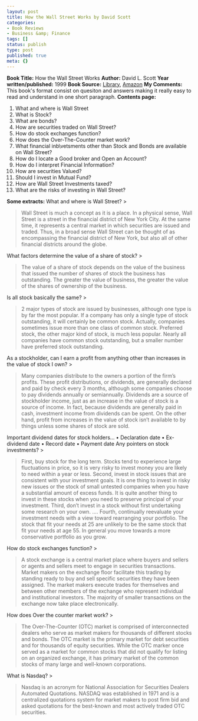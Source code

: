 ```yaml
---
layout: post
title: How the Wall Street Works by David Scott
categories:
- Book Reviews
- Business &amp; Finance
tags: []
status: publish
type: post
published: true
meta: {}
---
```

**Book Title:** How the Wall Street Works **Author:** David L. Scott **Year written/published:** 1999 **Book Source:** [Library](http://vistaweb.nlb.gov.sg/cgi-bin/cw_cgi?fullRecord+10627+3002+9357220+4+3), [Amazon](http://www.amazon.com/How-Wall-Street-Works-2nd/dp/0071341129/ref=sr_1_1/002-7792776-8528010?ie=UTF8&s=books&qid=1186674403&sr=8-1) **My Comments:** This book's format consist on quesiton and answers making it really easy to read and understand in one short paragraph. **Contents page:**
1. What and where is Wall Street
2. What is Stock?
3. What are bonds?
4. How are securities traded on Wall Street?
5. How do stock exchanges function?
6. How does the Over-The-Counter market work?
7. What financial inb\vetsments other than Stock and Bonds are available on Wall Street?
8. How do I locate a Good broker and Open an Account?
9. How do I interpret Financial Information?
10. How are securities Valued?
11. Should I invest in Mutual Fund?
12. How are Wall Street Investments taxed?
13. What are the risks of investing in Wall Street?

**Some extracts:** What and where is Wall Street? >  

> Wall Street is much a concept as it is a place. In a physical sense, Wall Street is a street in the financial district of New York City. At the same time, it represents a central market in which securities are issued and traded. Thus, in a broad sense Wall Street can be thought of as encompassing the financial district of New York, but also all of other financial districts around the globe.

What factors determine the value of a share of stock? >  

> The value of a share of stock depends on the value of the business that issued the number of shares of stock the business has outstanding. The greater the value of business, the greater the value of the shares of ownership of the business.

Is all stock basically the same? >  

> 2 major types of stock are issued by businesses, although one type is by far the most popular. If a company has only a single type of stock outstanding, it will certainly be common stock. Actually, companies sometimes issue more than one class of common stock. Preferred stock, the other major kind of stock, is much less popular. Nearly all companies have common stock outstanding, but a smaller number have preferred stock outstanding.

As a stockholder, can I earn a profit from anything other than increases in the value of stock I own? >  

> Many companies distribute to the owners a portion of the firm’s profits. These profit distributions, or dividends, are generally declared and paid by check every 3 months, although some companies choose to pay dividends annually or semiannually. Dividends are a source of stockholder income, just as an increase in the value of stock is a source of income. In fact, because dividends are generally paid in cash, investment income from dividends can be spent. On the other hand, profit from increases in the value of stock isn’t available to by things unless some shares of stock are sold.

Important dividend dates for stock holders… • Declaration date • Ex-dividend date • Record date • Payment date Any pointers on stock investments? >  

> First, buy stock for the long term. Stocks tend to experience large fluctuations in price, so it is very risky to invest money you are likely to need within a year or less. Second, invest in stock issues that are consistent with your investment goals. It is one thing to invest in risky new issues or the stock of small untested companies when you have a substantial amount of excess funds. It is quite another thing to invest in these stocks when you need to preserve principal of your investment. Third, don’t invest in a stock without first undertaking some research on your own. …. Fourth, continually reevaluate your investment needs with a view toward rearranging your portfolio. The stock that fit your needs at 25 are unlikely to be the same stock that fit your needs at age 55. In general you move towards a more conservative portfolio as you grow.

How do stock exchanges function? >  

> A stock exchange is a central market place where buyers and sellers or agents and sellers meet to engage in securities transactions. Market makers on the exchange floor facilitate this trading by standing ready to buy and sell specific securities they have been assigned. The market makers execute trades for themselves and between other members of the exchange who represent individual and institutional investors. The majority of smaller transactions on the exchange now take place electronically.

How does Over the counter market work? >  

> The Over-The-Counter (OTC) market is comprised of interconnected dealers who serve as market makers for thousands of different stocks and bonds. The OTC market is the primary market for debt securities and for thousands of equity securities. While the OTC marker once served as a market for common stocks that did not qualify for listing on an organized exchange, it has primary market of the common stocks of many large and well-known corporations.

What is Nasdaq? >  

> Nasdaq is an acronym for National Association for Securities Dealers Automated Quotations. NASDAQ was established in 1971 and is a centralized quotations system for market makers to post firm bid and asked quotations for the best-known and most actively traded OTC securities.

